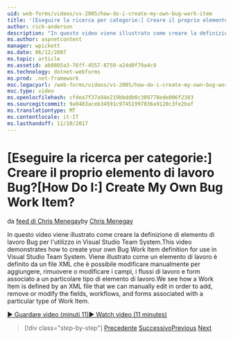 ```yaml
---
uid: web-forms/videos/vs-2005/how-do-i-create-my-own-bug-work-item
title: '[Eseguire la ricerca per categorie:] Creare il proprio elemento di lavoro Bug? | Microsoft Docs'
author: rick-anderson
description: "In questo video viene illustrato come creare la definizione di elemento di lavoro Bug per l'utilizzo in Visual Studio Team System. Vediamo come è definito un elemento di lavoro da un file XML..."
ms.author: aspnetcontent
manager: wpickett
ms.date: 06/12/2007
ms.topic: article
ms.assetid: ab0805a3-76ff-4557-8750-a24d0f79a4c9
ms.technology: dotnet-webforms
ms.prod: .net-framework
msc.legacyurl: /web-forms/videos/vs-2005/how-do-i-create-my-own-bug-work-item
msc.type: video
ms.openlocfilehash: cfdea7f37a94e219bbddb0c309778ede006f2303
ms.sourcegitcommit: 9a9483aceb34591c97451997036a9120c3fe2baf
ms.translationtype: MT
ms.contentlocale: it-IT
ms.lasthandoff: 11/10/2017
---
```

<a name="how-do-i-create-my-own-bug-work-item"></a><span data-ttu-id="c549a-105">[Eseguire la ricerca per categorie:] Creare il proprio elemento di lavoro Bug?</span><span class="sxs-lookup"><span data-stu-id="c549a-105">[How Do I:] Create My Own Bug Work Item?</span></span>
====================
<span data-ttu-id="c549a-106">da [feed di Chris Menegay](https://twitter.com/CMenegay)</span><span class="sxs-lookup"><span data-stu-id="c549a-106">by [Chris Menegay](https://twitter.com/CMenegay)</span></span>

<span data-ttu-id="c549a-107">In questo video viene illustrato come creare la definizione di elemento di lavoro Bug per l'utilizzo in Visual Studio Team System.</span><span class="sxs-lookup"><span data-stu-id="c549a-107">This video demonstrates how to create your own Bug Work Item definition for use in Visual Studio Team System.</span></span> <span data-ttu-id="c549a-108">Viene illustrato come un elemento di lavoro è definito da un file XML che è possibile modificare manualmente per aggiungere, rimuovere o modificare i campi, i flussi di lavoro e form associato a un particolare tipo di elemento di lavoro.</span><span class="sxs-lookup"><span data-stu-id="c549a-108">We see how a Work Item is defined by an XML file that we can manually edit in order to add, remove or modify the fields, workflows, and forms associated with a particular type of Work Item.</span></span>

[<span data-ttu-id="c549a-109">&#9654; Guardare video (minuti 11)</span><span class="sxs-lookup"><span data-stu-id="c549a-109">&#9654; Watch video (11 minutes)</span></span>](https://channel9.msdn.com/Blogs/ASP-NET-Site-Videos/how-do-i-create-my-own-bug-work-item)

>[!div class="step-by-step"]
<span data-ttu-id="c549a-110">[Precedente](how-do-i-integrate-defect-tracking-with-testing.md)
[Successivo](how-do-i-write-code-more-quickly-with-unit-tests.md)</span><span class="sxs-lookup"><span data-stu-id="c549a-110">[Previous](how-do-i-integrate-defect-tracking-with-testing.md)
[Next](how-do-i-write-code-more-quickly-with-unit-tests.md)</span></span>

